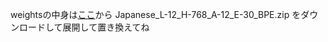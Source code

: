 weightsの中身は[ここ](http://nlp.ist.i.kyoto-u.ac.jp/index.php?BERT%E6%97%A5%E6%9C%AC%E8%AA%9EPretrained%E3%83%A2%E3%83%87%E3%83%AB)から Japanese_L-12_H-768_A-12_E-30_BPE.zip をダウンロードして展開して置き換えてね
